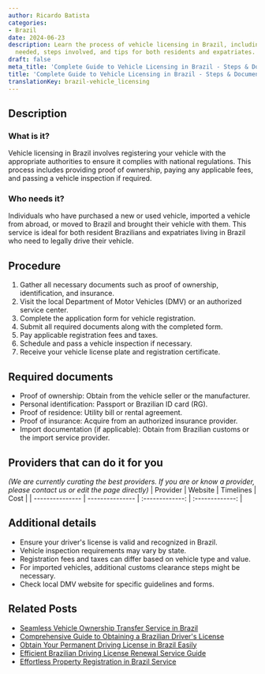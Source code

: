 ```yaml
---
author: Ricardo Batista
categories:
- Brazil
date: 2024-06-23
description: Learn the process of vehicle licensing in Brazil, including documents
  needed, steps involved, and tips for both residents and expatriates.
draft: false
meta_title: 'Complete Guide to Vehicle Licensing in Brazil - Steps & Documents'
title: 'Complete Guide to Vehicle Licensing in Brazil - Steps & Documents'
translationKey: brazil-vehicle_licensing
---
```



## Description
### What is it?
Vehicle licensing in Brazil involves registering your vehicle with the appropriate authorities to ensure it complies with national regulations. This process includes providing proof of ownership, paying any applicable fees, and passing a vehicle inspection if required.

### Who needs it?
Individuals who have purchased a new or used vehicle, imported a vehicle from abroad, or moved to Brazil and brought their vehicle with them. This service is ideal for both resident Brazilians and expatriates living in Brazil who need to legally drive their vehicle.

## Procedure

1. Gather all necessary documents such as proof of ownership, identification, and insurance.
2. Visit the local Department of Motor Vehicles (DMV) or an authorized service center.
3. Complete the application form for vehicle registration.
4. Submit all required documents along with the completed form.
5. Pay applicable registration fees and taxes.
6. Schedule and pass a vehicle inspection if necessary.
7. Receive your vehicle license plate and registration certificate.


## Required documents

- Proof of ownership: Obtain from the vehicle seller or the manufacturer.
- Personal identification: Passport or Brazilian ID card (RG).
- Proof of residence: Utility bill or rental agreement.
- Proof of insurance: Acquire from an authorized insurance provider.
- Import documentation (if applicable): Obtain from Brazilian customs or the import service provider.


## Providers that can do it for you
_(We are currently curating the best providers. If you are or know a provider, please contact us or edit the page directly)_
| Provider        |     Website     |     Timelines    |       Cost      |
| --------------- | --------------- |  :-------------: | :-------------: |

## Additional details

- Ensure your driver's license is valid and recognized in Brazil.
- Vehicle inspection requirements may vary by state.
- Registration fees and taxes can differ based on vehicle type and value.
- For imported vehicles, additional customs clearance steps might be necessary.
- Check local DMV website for specific guidelines and forms.

## Related Posts

- [Seamless Vehicle Ownership Transfer Service in Brazil](https://tramitit.com/english/guides/brazil/vehicle_transfer/)
- [Comprehensive Guide to Obtaining a Brazilian Driver's License](https://tramitit.com/english/guides/brazil/driving_license/)
- [Obtain Your Permanent Driving License in Brazil Easily](https://tramitit.com/english/guides/brazil/permanent_driving_license/)
- [Efficient Brazilian Driving License Renewal Service Guide](https://tramitit.com/english/guides/brazil/driving_license_renewal/)
- [Effortless Property Registration in Brazil Service](https://tramitit.com/english/guides/brazil/property_registration/)